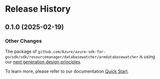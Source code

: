 # Release History

## 0.1.0 (2025-02-19)
### Other Changes

The package of `github.com/Azure/azure-sdk-for-go/sdk/sdk/resourcemanager/databasewatcher/armdatabasewatcher` is using our [next generation design principles](https://azure.github.io/azure-sdk/general_introduction.html).

To learn more, please refer to our documentation [Quick Start](https://aka.ms/azsdk/go/mgmt).